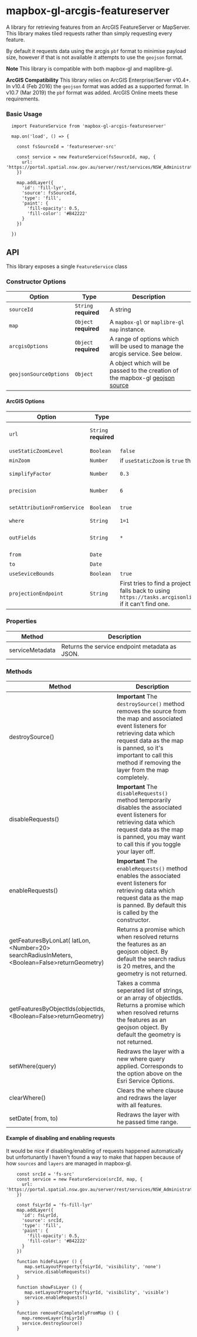 # mapbox-gl-arcgis-featureserver
A library for retrieving features from an ArcGIS FeatureServer or MapServer. This library makes tiled requests rather than simply requesting every feature. 

By default it requests data using the arcgis `pbf` format to minimise payload size, however if that is not available it attempts to use the `geojson` format.

**Note** This library is compatible with both mapbox-gl and maplibre-gl.

**ArcGIS Compatibility** This library relies on ArcGIS Enterprise/Server v10.4+. In v10.4 (Feb 2016) the `geojson` format was added as a supported format. In v10.7 (Mar 2019) the `pbf` format was added. ArcGIS Online meets these requirements. 


### Basic Usage
````
  import FeatureService from 'mapbox-gl-arcgis-featureserver'

  map.on('load', () => {
    
    const fsSourceId = 'featureserver-src'

    const service = new FeatureService(fsSourceId, map, {
      url: 'https://portal.spatial.nsw.gov.au/server/rest/services/NSW_Administrative_Boundaries_Theme/FeatureServer/6'
    })
    
    map.addLayer({
      'id': 'fill-lyr',
      'source': fsSourceId,
      'type': 'fill',
      'paint': {
        'fill-opacity': 0.5,
        'fill-color': '#B42222'
      }
    })

  })
````

## API
This library exposes a single `FeatureService` class 

### Constructor Options
| Option | Type | Description |
--- | --- | ---
| `sourceId` | `String` **required** | A string  |
| `map` | `Object` **required** | A `mapbox-gl` or `maplibre-gl` `map` instance. |
| `arcgisOptions` | `Object` **required** | A range of options which will be used to manage the arcgis service. See below. |
| `geojsonSourceOptions` | `Object` | A object which will be passed to the creation of the mapbox-gl [geojson source](https://docs.mapbox.com/mapbox-gl-js/style-spec/sources/#geojson) |


#### ArcGIS Options
| Option | Type | Default | Description |
--- | --- | --- | ---
| `url` | `String` **required** | | The url of the feature service ending in a number eg `https://services2.arcgis.com/CcI36Pduqd0OR4W9/ArcGIS/rest/services/County_Polygon/FeatureServer/0`. Can also be a MapServer endpoint ending in a number. |
| `useStaticZoomLevel` | `Boolean` | `false` | Whether to only get tiles at a single zoom level. If true then set `minZoom` to the desired level. |
| `minZoom` | `Number` | if `useStaticZoom` is `true` then `7`, otherwise `2` | The zoom level to start requesting tiles. |
| `simplifyFactor` | `Number` | `0.3` | An number between 0 & 1 indicating how much to simplify geometries by. 0 to doesn't simplify, 1 for maximum simplification. |
| `precision` | `Number` | `6` | How many digits of precision to request from the server. [Wikipedia](https://en.wikipedia.org/wiki/Decimal_degrees#Precision) has a helpfu; reference of digit precision. |
| `setAttributionFromService` | `Boolean` | `true` | Retrieves the copyrightText field from the esri service and adds it as an attribution to the map if something is available. |
| `where` | `String` | `1=1` | A where clause for restricting which features are returned. By default everything is returned. |
| `outFields` | `String` | `*` | Which fields/attributes to return for each feature. By default everything is returned. If you have many attributes you may want to retrieve only a subset and then retrieve the rest for an individual feature using an on click event with the `getFeatureByObjectIds()` method. |
| `from` | `Date` | | A start date for a time-enabled layer. |
| `to` | `Date` | | An end date for a time-enabled layer. |
| `useSeviceBounds` | `Boolean` | `true` | Only retrieve data for those areas within the extent advertised by the service metadata. |
| `projectionEndpoint` | `String` | First tries to find a project endpoint on the Server instance based on the service URL, but falls back to using `https://tasks.arcgisonline.com/arcgis/rest/services/Geometry/GeometryServer/project` if it can't find one. | A url of an ArcGIS Server Geometry Server which is called if the extent of the services isn't in EPSG4326. The fallback uses the ArcGIS Online instance, however please ensure that you are using the service within the [Esri licensing arrangements](https://developers.arcgis.com/faq/#licensing).|

### Properties
| Method  | Description |
------- | -----------
| serviceMetadata | Returns the service endpoint metadata as JSON. |

### Methods
| Method  | Description |
------- | -----------
| destroySource() | **Important** The `destroySource()` method removes the source from the map and associated event listeners for retrieving data which request data as the map is panned, so it's important to call this method if removing the layer from the map completely. |
| disableRequests() | **Important**  The `disableRequests()` method temporarily disables the associated event listeners for retrieving data which request data as the map is panned, you may want to call this if you toggle your layer off. |
| enableRequests() | **Important**  The `enableRequests()` method enables the associated event listeners for retrieving data which request data as the map is panned. By default this is called by the constructor. |
| getFeaturesByLonLat(<MapboxLatLonObject> latLon, <Number=20> searchRadiusInMeters, <Boolean=False>returnGeometry) | Returns a promise which when resolved returns the features as an geojson object. By default the search radius is 20 metres, and the geometry is not returned. |
| getFeaturesByObjectIds(<string>objectIds, <Boolean=False>returnGeometry) | Takes a comma seperated list of strings, or an array of objectIds. Returns a promise which when resolved returns the features as an geojson object. By default the geometry is not returned. |
| setWhere(<String>query) | Redraws the layer with a new where query applied. Corresponds to the option above on the Esri Service Options. |
| clearWhere() | Clears the where clause and redraws the layer with all features. |
| setDate(<Date> from, <Date> to) | Redraws the layer with he passed time range. |


#### Example of disabling and enabling requests
It would be nice if disabling/enabling of requests happened automatically but unfortunantly I haven't found a way to make that happen because of how `sources` and `layers` are managed in mapbox-gl.
````
    const srcId = 'fs-src'
    const service = new FeatureService(srcId, map, {
      url: 'https://portal.spatial.nsw.gov.au/server/rest/services/NSW_Administrative_Boundaries_Theme/FeatureServer/6'
    })
    
    const fsLyrId = 'fs-fill-lyr'
    map.addLayer({
      'id': fsLyrId,
      'source': srcId,
      'type': 'fill',
      'paint': {
        'fill-opacity': 0.5,
        'fill-color': '#B42222'
      }
    })

    function hideFsLayer () {
       map.setLayoutProperty(fsLyrId, 'visibility', 'none')
       service.disableRequests()
    }

    function showFsLayer () {
       map.setLayoutProperty(fsLyrId, 'visibility', 'visible')
       service.enableRequests()
    }

    function removeFsCompletelyFromMap () {
      map.removeLayer(fsLyrId)
      service.destroySource()
    }
````
